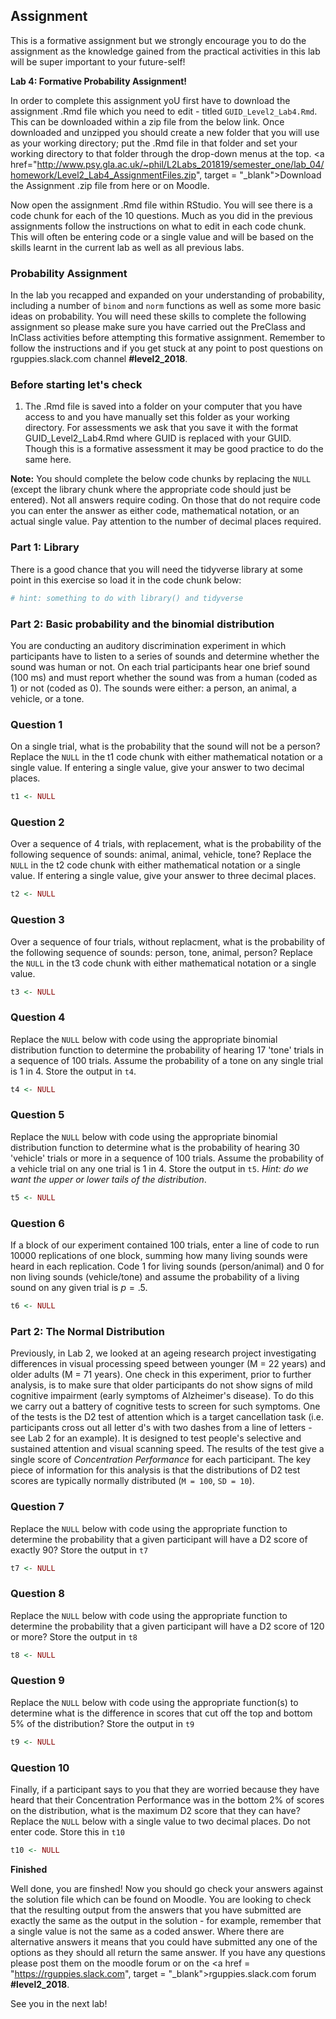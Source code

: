 
## Assignment

This is a formative assignment but we strongly encourage you to do the assignment as the knowledge gained from the practical activities in this lab will be super important to your future-self!

**Lab 4: Formative Probability Assignment!**

In order to complete this assignment yoU first have to download the assignment .Rmd file which you need to edit - titled `GUID_Level2_Lab4.Rmd`. This can be downloaded within a zip file from the below link. Once downloaded and unzipped you should create a new folder that you will use as your working directory; put the .Rmd file in that folder and set your working directory to that folder through the drop-down menus at the top. <a href="http://www.psy.gla.ac.uk/~phil/L2Labs_201819/semester_one/lab_04/homework/Level2_Lab4_AssignmentFiles.zip", target = "_blank">Download the Assignment .zip file from here</a> or on Moodle.

Now open the assignment .Rmd file within RStudio. You will see there is a code chunk for each of the 10 questions. Much as you did in the previous assignments follow the instructions on what to edit in each code chunk. This will often be entering code or a single value and will be based on the skills learnt in the current lab as well as all previous labs.

### Probability Assignment

In the lab you recapped and expanded on your understanding of probability, including a number of `binom` and `norm` functions as well as some more basic ideas on probability. You will need these skills to complete the following assignment so please make sure you have carried out the PreClass and InClass activities before attempting this formative assignment. Remember to follow the instructions and if you get stuck at any point to post questions on rguppies.slack.com channel **#level2_2018**.

### Before starting let's check

1. The .Rmd file is saved into a folder on your computer that you have access to and you have manually set this folder as your working directory. For assessments we ask that you save it with the format GUID_Level2_Lab4.Rmd where GUID is replaced with your GUID. Though this is a formative assessment it may be good practice to do the same here.

**Note:** You should complete the below code chunks by replacing the `NULL` (except the library chunk where the appropriate code should just be entered). Not all answers require coding. On those that do not require code you can enter the answer as either code, mathematical notation, or an actual single value. Pay attention to the number of decimal places required.

### Part 1: Library

There is a good chance that you will need the tidyverse library at some point in this exercise so load it in the code chunk below:


```r
# hint: something to do with library() and tidyverse
```

### Part 2: Basic probability and the binomial distribution 
 
You are conducting an auditory discrimination experiment in which participants have to listen to a series of sounds and determine whether the sound was human or not. On each trial participants hear one brief sound (100 ms) and must report whether the sound was from a human (coded as 1) or not (coded as 0). The sounds were either: a person, an animal, a vehicle, or a tone. 

### Question 1

On a single trial, what is the probability that the sound will not be a person? Replace the `NULL` in the t1 code chunk with either mathematical notation or a single value. If entering a single value, give your answer to two decimal places.


```r
t1 <- NULL
```

### Question 2

Over a sequence of 4 trials, with replacement, what is the probability of the following sequence of sounds: animal, animal, vehicle, tone? Replace the `NULL` in the t2 code chunk with either mathematical notation or a single value. If entering a single value, give your answer to three decimal places.


```r
t2 <- NULL
```

### Question 3

Over a sequence of four trials, without replacment, what is the probability of the following sequence of sounds: person, tone, animal, person? Replace the `NULL` in the t3 code chunk with either mathematical notation or a single value.


```r
t3 <- NULL
```

### Question 4

Replace the `NULL` below with code using the appropriate binomial distribution function to determine the probability of hearing 17 'tone' trials in a sequence of 100 trials. Assume the probability of a tone on any single trial is 1 in 4. Store the output in `t4`. 


```r
t4 <- NULL
```

### Question 5

Replace the `NULL` below with code using the appropriate binomial distribution function to determine what is the probability of hearing 30 'vehicle' trials or more in a sequence of 100 trials. Assume the probability of a vehicle trial on any one trial is 1 in 4. Store the output in `t5`. *Hint: do we want the upper or lower tails of the distribution*.


```r
t5 <- NULL
```

### Question 6

If a block of our experiment contained 100 trials, enter a line of code to run 10000 replications of one block, summing how many living sounds were heard in each replication. Code 1 for living sounds (person/animal) and 0 for non living sounds (vehicle/tone) and assume the probability of a living sound on any given trial is $p = .5$.


```r
t6 <- NULL
```

### Part 2: The Normal Distribution

Previously, in Lab 2, we looked at an ageing research project investigating differences in visual processing speed between younger (M = 22 years) and older adults (M = 71 years). One check in this experiment, prior to further analysis, is to make sure that older participants do not show signs of mild cognitive impairment (early symptoms of Alzheimer's disease). To do this we carry out a battery of cognitive tests to screen for such symptoms. One of the tests is the D2 test of attention which is a target cancellation task (i.e. participants cross out all letter d's with two dashes from a line of letters - see Lab 2 for an example). It is designed to test people's selective and sustained attention and visual scanning speed. The results of the test give a single score of *Concentration Performance* for each participant. The key piece of information for this analysis is that the distributions of D2 test scores are typically normally distributed (`M = 100`, `SD = 10`).  

### Question 7

Replace the `NULL` below with code using the appropriate function to determine the probability that a given participant will have a D2 score of exactly 90? Store the output in `t7`


```r
t7 <- NULL
```

### Question 8

Replace the `NULL` below with code using the appropriate function to determine the probability that a given participant will have a D2 score of 120 or more? Store the output in `t8`


```r
t8 <- NULL
```

### Question 9

Replace the `NULL` below with code using the appropriate function(s) to determine what is the difference in scores that cut off the top and bottom 5% of the distribution? Store the output in `t9`


```r
t9 <- NULL
```

### Question 10

Finally, if a participant says to you that they are worried because they have heard that their Concentration Performance was in the bottom 2% of scores on the distribution, what is the maximum D2 score that they can have? Replace the `NULL` below with a single value to two decimal places. Do not enter code. Store this in `t10`


```r
t10 <- NULL
```

**Finished**

Well done, you are finshed! Now you should go check your answers against the solution file which can be found on Moodle. You are looking to check that the resulting output from the answers that you have submitted are exactly the same as the output in the solution - for example, remember that a single value is not the same as a coded answer. Where there are alternative answers it means that you could have submitted any one of the options as they should all return the same answer. If you have any questions please post them on the moodle forum or on the <a href = "https://rguppies.slack.com", target = "_blank">rguppies.slack.com</a> forum **#level2_2018**.

See you in the next lab!
